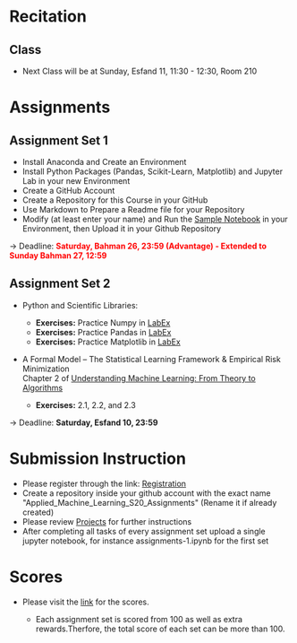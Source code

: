 # Recitation

## Class

* Next Class will be at Sunday, Esfand 11, 11:30 - 12:30, Room 210 

# Assignments 

## Assignment Set 1  

* Install Anaconda and Create an Environment    
* Install Python Packages (Pandas, Scikit-Learn, Matplotlib) and Jupyter Lab in your new Environment    
* Create a GitHub Account    
* Create a Repository for this Course in your GitHub  
* Use Markdown to Prepare a Readme file for your Repository 
* Modify (at least enter your name) and Run the [Sample Notebook](https://github.com/hhaji/Applied-Machine-Learning/blob/master/Recitation-Assignments/assignments-1_sample.ipynb) in your Environment, then Upload it in your Github Repository

-> Deadline: <span style="color:red"> **Saturday, Bahman 26, 23:59 (Advantage) - Extended to Sunday Bahman 27, 12:59** </span>  

## Assignment Set 2

*  Python and Scientific Libraries:
    - **Exercises:** Practice Numpy in [LabEx](https://labex.io/courses/100-numpy-exercises) 
    - **Exercises:** Practice Pandas in [LabEx](https://labex.io/courses/100-pandas-exercises)   
    - **Exercises:** Practice Matplotlib in [LabEx](https://labex.io/courses/draw-2d-and-3d-graphics-by-matplotlib)   

* A Formal Model – The Statistical Learning Framework & Empirical Risk Minimization   
  Chapter 2 of [Understanding Machine Learning: From Theory to Algorithms](http://www.cs.huji.ac.il/~shais/UnderstandingMachineLearning)   
    - **Exercises:** 2.1, 2.2, and 2.3  

-> Deadline: **Saturday, Esfand 10, 23:59**

# Submission Instruction 

* Please register through the link: [Registration](https://docs.google.com/document/d/1n4WDjIZMKNghwnWzMhJKfUPSfHzUeyb4eholMpyMILY/edit?usp=sharing)
* Create a repository inside your github account with the exact name "Applied_Machine_Learning_S20_Assignments" (Rename it if already created)
* Please review [Projects](https://github.com/hhaji/Applied-Machine-Learning/tree/master/Projects) for further instructions 
* After completing all tasks of every assignment set upload a single jupyter notebook, for instance assignments-1.ipynb for the first set

# Scores

* Please visit the [link](https://docs.google.com/spreadsheets/d/1ygd1pvTxv3YbedejVGhXTZJ349-rLdRuPKt32WkhXCY/edit?usp=sharing) for the scores.

  -  Each assignment set is scored from 100 as well as extra rewards.Therfore, the total score of each set can be more than 100.
